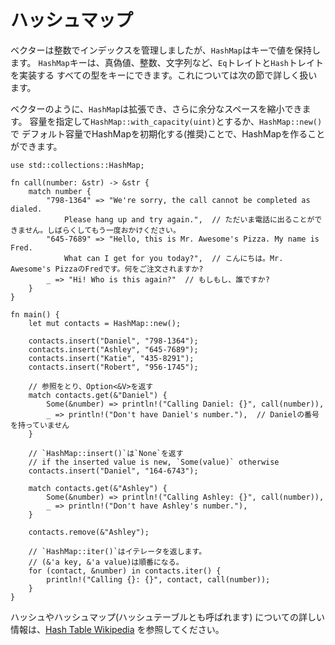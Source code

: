 # ハッシュマップ

ベクターは整数でインデックスを管理しましたが、`HashMap`はキーで値を保持します。
`HashMap`キーは、真偽値、整数、文字列など、`Eq`トレイトと`Hash`トレイトを実装する
すべての型をキーにできます。これについては次の節で詳しく扱います。

ベクターのように、`HashMap`は拡張でき、さらに余分なスペースを縮小できます。
容量を指定して`HashMap::with_capacity(uint)`とするか、`HashMap::new()`で
デフォルト容量でHashMapを初期化する(推奨)ことで、HashMapを作ることができます。

```rust,editable
use std::collections::HashMap;

fn call(number: &str) -> &str {
    match number {
        "798-1364" => "We're sorry, the call cannot be completed as dialed.  
            Please hang up and try again.",  // ただいま電話に出ることができません。しばらくしてもう一度おかけください。
        "645-7689" => "Hello, this is Mr. Awesome's Pizza. My name is Fred.
            What can I get for you today?",  // こんにちは。Mr. Awesome's PizzaのFredです。何をご注文されますか?
        _ => "Hi! Who is this again?"  // もしもし、誰ですか?
    }
}

fn main() { 
    let mut contacts = HashMap::new();

    contacts.insert("Daniel", "798-1364");
    contacts.insert("Ashley", "645-7689");
    contacts.insert("Katie", "435-8291");
    contacts.insert("Robert", "956-1745");

    // 参照をとり、Option<&V>を返す
    match contacts.get(&"Daniel") {
        Some(&number) => println!("Calling Daniel: {}", call(number)),
        _ => println!("Don't have Daniel's number."),  // Danielの番号を持っていません
    }

    // `HashMap::insert()`は`None`を返す
    // if the inserted value is new, `Some(value)` otherwise
    contacts.insert("Daniel", "164-6743");

    match contacts.get(&"Ashley") {
        Some(&number) => println!("Calling Ashley: {}", call(number)),
        _ => println!("Don't have Ashley's number."),
    }

    contacts.remove(&"Ashley"); 

    // `HashMap::iter()`はイテレータを返します。
    // (&'a key, &'a value)は順番になる。
    for (contact, &number) in contacts.iter() {
        println!("Calling {}: {}", contact, call(number)); 
    }
}
```

ハッシュやハッシュマップ(ハッシュテーブルとも呼ばれます)
についての詳しい情報は、[Hash Table Wikipedia][wiki-hash]
を参照してください。

[wiki-hash]: https://en.wikipedia.org/wiki/Hash_table
